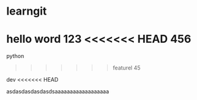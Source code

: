# learngit
hello word
123
<<<<<<< HEAD
456
=======
python
>>>>>>> featurel
45

dev
<<<<<<< HEAD


asdasdasdasdasdsaaaaaaaaaaaaaaaaaa
